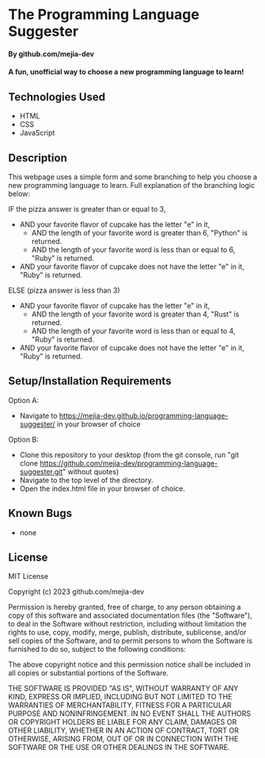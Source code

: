 # The Programming Language Suggester

#### By github.com/mejia-dev

#### A fun, unofficial way to choose a new programming language to learn!

## Technologies Used

* HTML
* CSS
* JavaScript

## Description

This webpage uses a simple form and some branching to help you choose a new programming language to learn. Full explanation of the branching logic below:

IF the pizza answer is greater than or equal to 3, 
* AND your favorite flavor of cupcake has the letter "e" in it,
  * AND the length of your favorite word is greater than 6, "Python" is returned.
  * AND the length of your favorite word is less than or equal to 6, "Ruby" is returned.
* AND your favorite flavor of cupcake does not have the letter "e" in it, "Ruby" is returned.

ELSE (pizza answer is less than 3)
* AND your favorite flavor of cupcake has the letter "e" in it,
  * AND the length of your favorite word is greater than 4, "Rust" is returned.
  * AND the length of your favorite word is less than or equal to 4, "Ruby" is returned.
* AND your favorite flavor of cupcake does not have the letter "e" in it, "Ruby" is returned.

## Setup/Installation Requirements
Option A:
* Navigate to https://mejia-dev.github.io/programming-language-suggester/ in your browser of choice

Option B:
* Clone this repository to your desktop (from the git console, run "git clone https://github.com/mejia-dev/programming-language-suggester.git" without quotes)
* Navigate to the top level of the directory.
* Open the index.html file in your browser of choice.

## Known Bugs

* none

## License

MIT License

Copyright (c) 2023 github.com/mejia-dev

Permission is hereby granted, free of charge, to any person obtaining a copy
of this software and associated documentation files (the "Software"), to deal
in the Software without restriction, including without limitation the rights
to use, copy, modify, merge, publish, distribute, sublicense, and/or sell
copies of the Software, and to permit persons to whom the Software is
furnished to do so, subject to the following conditions:

The above copyright notice and this permission notice shall be included in all
copies or substantial portions of the Software.

THE SOFTWARE IS PROVIDED "AS IS", WITHOUT WARRANTY OF ANY KIND, EXPRESS OR
IMPLIED, INCLUDING BUT NOT LIMITED TO THE WARRANTIES OF MERCHANTABILITY,
FITNESS FOR A PARTICULAR PURPOSE AND NONINFRINGEMENT. IN NO EVENT SHALL THE
AUTHORS OR COPYRIGHT HOLDERS BE LIABLE FOR ANY CLAIM, DAMAGES OR OTHER
LIABILITY, WHETHER IN AN ACTION OF CONTRACT, TORT OR OTHERWISE, ARISING FROM,
OUT OF OR IN CONNECTION WITH THE SOFTWARE OR THE USE OR OTHER DEALINGS IN THE
SOFTWARE.